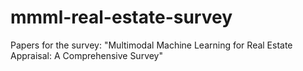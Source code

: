 # mmml-real-estate-survey
Papers for the survey: "Multimodal Machine Learning for Real Estate Appraisal: A Comprehensive Survey"
